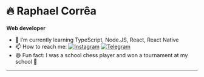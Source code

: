 # 🔥 Raphael Corrêa

**Web developer**

- 🌱 I’m currently learning TypeScript, Node.JS, React, React Native
- 📫 How to reach me: 
  <a href="https://instagram.com/raphaelde.oliveira">![Instagram](https://img.shields.io/badge/-Instagram-blue?style=social&logo=instagram)</a>
  <a href="https://telegram.me/raphaeldevs">![Telegram](https://img.shields.io/badge/-Telegram-blue?style=social&logo=telegram)</a>
- 😄 Fun fact: I was a school chess player and won a tournament at my school 🤷

---

